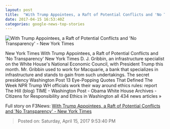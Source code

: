 ```yaml
---
layout: post
title:  "With Trump Appointees, a Raft of Potential Conflicts and 'No Transparency' - New York Times"
date: 2017-04-15 16:53:40Z
categories: google-news-top-stories
---
```


![With Trump Appointees, a Raft of Potential Conflicts and 'No Transparency' - New York Times](https://static01.nyt.com/images/2017/04/16/us/16conflicts-5/16conflicts-5-facebookJumbo.jpg)

New York Times With Trump Appointees, a Raft of Potential Conflicts and 'No Transparency' New York Times D. J. Gribbin, an infrastructure specialist on the White House's National Economic Council, with President Trump this month. Mr. Gribbin used to work for Macquarie, a bank that specializes in infrastructure and stands to gain from such undertakings. The secret presidency Washington Post 13 Eye-Popping Quotes That Defined The Week NPR Trump WH officials work their way around ethics rules: report The Hill (blog) TIME - Washington Post - Obama White House Archives - Citizens for Responsibility and Ethics in Washington all 434 news articles »


Full story on F3News: [With Trump Appointees, a Raft of Potential Conflicts and 'No Transparency' - New York Times](http://www.f3nws.com/n/44ZBBC)

> Posted on: Saturday, April 15, 2017 9:53:40 PM
